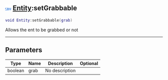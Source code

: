 ## ![server](../../.gitbook/assets/server.png) [Entity](entity):setGrabbable

```lua
void Entity:setGrabbable(grab)
```

Allows the ent to be grabbed or not

------
## Parameters

| Type   | Name | Description | Optional |
| ------ | ---- | ----------- | -------: |
| boolean | grab | No description |  |

